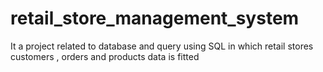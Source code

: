 # retail_store_management_system
It a project related to database and query using SQL in which retail stores customers , orders and products data is fitted
